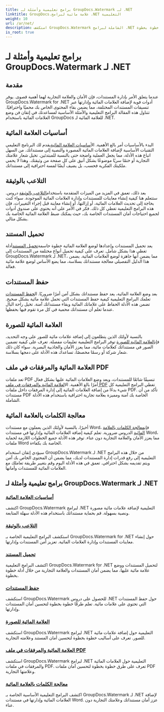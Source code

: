 ```yaml
---
title: برامج تعليمية وأمثلة لـ GroupDocs.Watermark لـ .NET
linktitle: GroupDocs.علامة مائية لبرامج .NET التعليمية
weight: 10
url: /ar/net/
description: استكشف GroupDocs.Watermark الشاملة لبرامج .NET التعليمية. تعلم كيفية إضافة العلامات المائية وإدارتها وتأمينها بتنسيقات المستندات المختلفة باستخدام أدلة خطوة بخطوة.
is_root: true
---
```


# برامج تعليمية وأمثلة لـ GroupDocs.Watermark لـ .NET

## مقدمة

عندما يتعلق الأمر بإدارة المستندات، فإن الأمان والعلامة التجارية لهما أهمية قصوى. يوفر GroupDocs.Watermark for .NET أدوات قوية لإضافة العلامات المائية وإدارتها عبر تنسيقات المستندات المختلفة، مما يضمن بقاء المحتوى الخاص بك محميًا واحترافيًا. تتناول هذه المقالة البرامج التعليمية والأمثلة الأساسية لمساعدتك في إتقان فن وضع العلامات المائية باستخدام GroupDocs للعلامة المائية لـ .NET.

## أساسيات العلامة المائية

 البدء بالأساسيات أمر بالغ الأهمية. ال[أساسيات العلامة المائية](./watermarking-basics/)يقدم لك البرنامج التعليمي التقنيات الأساسية لإضافة العلامات المائية المصورة والنصية إلى مستنداتك. من السهل اتباع هذه الأدلة، مما يجعل العملية واضحة حتى بالنسبة للمبتدئين. تخيل شعار علامتك التجارية أو ختمًا سريًا موضوعًا بشكل أنيق على كل صفحة من وثيقتك. وهذا لا يحمي ملكيتك الفكرية فحسب، بل يضيف أيضًا لمسة احترافية إلى مستنداتك.

## التلاعب بالوثيقة

 بعد ذلك، تعمق في المزيد من الميزات المتقدمة باستخدام[التلاعب بالوثيقة](./document-manipulation/) دروس. ستتعلم هنا كيفية إنشاء معاينات للمستندات وإدارة العلامات المائية الموجودة. سواء كنت بحاجة إلى تحديث العلامات المائية، أو إزالتها، أو إنشاء معاينة قبل إجراء التغييرات، فإن هذه البرامج التعليمية تغطي كل ذلك. فكر في الأمر على أنه يحتوي على صندوق أدوات لجميع احتياجات أمان المستندات الخاصة بك، حيث يمكنك ضبط العلامة المائية الخاصة بك بشكل مثالي.

## تحميل المستند

 يعد تحميل المستندات وإعدادها لوضع العلامة المائية خطوة حاسمة[تحميل المستند](./document-loadings/)أدلة تغطي هذا بشكل شامل. تعرف على كيفية تحميل أنواع مختلفة من المستندات إلى GroupDocs.Watermark لـ .NET، مما يضمن أنها جاهزة لوضع العلامات المائية. يضمن هذا الدليل التفصيلي معالجة مستنداتك بسلاسة، مما يضع الأساس لوضع علامة مائية فعالة.

## حفظ المستندات

 بعد وضع العلامة المائية، يعد حفظ مستنداتك بشكل آمن أمرًا ضروريًا. ال[حفظ المستندات](./document-savings/) تعلمك البرامج التعليمية كيفية حفظ المستندات التي تحمل علامة مائية بشكل صحيح. تضمن هذه الأدلة الحفاظ على علاماتك المائية وبقاء مستنداتك آمنة. تخيل راحة البال عندما تعلم أن مستنداتك محمية في كل مرة تقوم فيها بحفظها.

## العلامة المائية للصورة

 بالنسبة لأولئك الذين يتطلعون إلى إضافة علامات مائية للصور على وجه التحديد، فإن[العلامة المائية للصورة](./image-watermarkings/) توفر البرامج التعليمية تعليمات مفصلة. تعرف على كيفية تضمين الصور في مستنداتك كعلامات مائية، مما يعزز الأمان والجاذبية البصرية. سواء كان ذلك شعار شركة أو رسمًا مخصصًا، تساعدك هذه الأدلة على دمجها بسلاسة.

## العلامة المائية والمرفقات في ملف PDF

تعد ملفات PDF تنسيقًا شائعًا للمستندات، ويعد وضع العلامات المائية عليها بشكل فعال أمرًا بالغ الأهمية. ال[العلامة المائية والمرفقات في ملف PDF](./pdf-watermarking-attachments/) تغطي البرامج التعليمية كل شيء بدءًا من إضافة العلامات المائية إلى إدارة المرفقات داخل ملفات PDF. تأكد من أن مستندات PDF الخاصة بك آمنة ومميزة بعلامة تجارية احترافية باستخدام هذه الأدلة الشاملة.

## معالجة الكلمات بالعلامة المائية

 أخيرًا، بالنسبة لأولئك الذين يعملون مع مستندات Word، فإن[معالجة الكلمات بالعلامة المائية](./word-processing-watermarkings/) الدروس ضرورية. تعلم كيفية إضافة العلامات المائية وإدارتها في مستندات Word، مما يعزز الأمان والعلامة التجارية دون عناء. توفر هذه الأدلة جميع الخطوات اللازمة لحماية ملفات Word الخاصة بك بكفاءة.

سيؤدي إتقان استخدام GroupDocs.Watermark لـ .NET من خلال هذه البرامج التعليمية إلى رفع قدرات إدارة المستندات لديك، مما يضمن أن المحتوى الخاص بك آمن ويتم تقديمه بشكل احترافي. تعمق في هذه الأدلة اليوم وقم بتغيير طريقة تعاملك مع العلامات المائية للمستندات وأمانها.
## برامج تعليمية وأمثلة لـ GroupDocs.Watermark لـ .NET 
### [أساسيات العلامة المائية](./watermarking-basics/)
اكتشف GroupDocs.Watermark لبرامج .NET التعليمية لإضافة علامات مائية مصورة ونصية بسهولة. قم بحماية مستنداتك باستخدام هذه الأدلة سهلة المتابعة.
### [التلاعب بالوثيقة](./document-manipulation/)
استكشف البرامج التعليمية الخاصة بـ GroupDocs.Watermark for .NET حول إنشاء معاينات المستندات وإدارة العلامات المائية. تعزيز أمن المستندات وإدارتها.
### [تحميل المستند](./document-loadings/)
اكتشف البرامج التعليمية GroupDocs.Watermark for .NET لتحميل المستندات ووضع علامة مائية عليها، مما يضمن أمان المستندات والعلامة التجارية من خلال أدلة خطوة بخطوة.
### [حفظ المستندات](./document-savings/)
استكشف GroupDocs.Watermark للحصول على دروس .NET حول حفظ المستندات التي تحتوي على علامات مائية. تعلم طرقًا خطوة بخطوة لتحسين أمان المستندات وإدارتها.
### [العلامة المائية للصورة](./image-watermarkings/)
استكشف GroupDocs.Watermark لبرامج .NET التعليمية حول إضافة علامات مائية للصور. تعرف على أساليب خطوة بخطوة لتحسين أمان المستند وعلامته التجارية.
### [العلامة المائية والمرفقات في ملف PDF](./pdf-watermarking-attachments/)
استكشف GroupDocs.Watermark لبرامج .NET التعليمية حول العلامات المائية والمرفقات في ملفات PDF. تعرف على طرق خطوة بخطوة لتحسين أمان ملفات PDF وعلامتها التجارية.
### [معالجة الكلمات بالعلامة المائية](./word-processing-watermarkings/)
اكتشف البرامج التعليمية الأساسية الخاصة بـ GroupDocs.Watermark لـ .NET لإضافة العلامات المائية وإدارتها في مستندات Word. عزز أمان مستنداتك وعلامتك التجارية دون عناء.